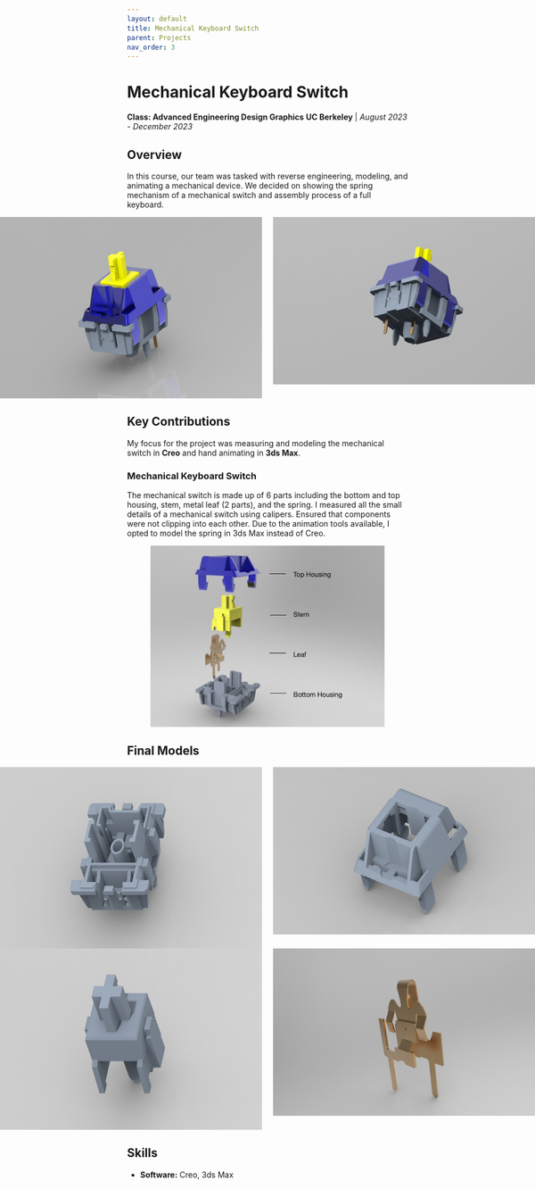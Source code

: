 ```yaml
---
layout: default
title: Mechanical Keyboard Switch
parent: Projects
nav_order: 3
---
```


# Mechanical Keyboard Switch
**Class: Advanced Engineering Design Graphics**
**UC Berkeley** | *August 2023 - December 2023*

## Overview
In this course, our team was tasked with reverse engineering, modeling, and animating a mechanical device. We decided on showing the spring mechanism of a mechanical switch and assembly process of a full keyboard.

<div style="display: flex; justify-content: center; gap: 20px;">
    <img src="assets/switchClosed.jpg" alt="Switch Components" style="height: 325px; width: auto;">
    <img src="assets/switchClosed2.jpg" style="height: 300px; width: auto;">
</div>

## Key Contributions
My focus for the project was measuring and modeling the mechanical switch in **Creo** and hand animating in **3ds Max**.

### Mechanical Keyboard Switch
The mechanical switch is made up of 6 parts including the bottom and top housing, stem, metal leaf (2 parts), and the spring. I measured all the small details of a mechanical switch using calipers. Ensured that components were not clipping into each other. Due to the animation tools available, I opted to model the spring in 3ds Max instead of Creo.

<div style="display: flex; justify-content: center; gap: 20px;">
    <img src="assets/switchDisplay.jpg" alt="Switch Components" style="height: 325px; width: auto;">
</div>

## Final Models
<div style="display: flex; justify-content: center; gap: 20px;">
    <img src="assets/bottomHousing.jpg" alt="Switch Components" style="height: 325px; width: auto;">
    <img src="assets/topHousing.jpg" style="height: 300px; width: auto;">
</div>

<div style="display: flex; justify-content: center; gap: 20px;">
    <img src="assets/stem.jpg" alt="Switch Components" style="height: 325px; width: auto;">
    <img src="assets/leaf.jpg" style="height: 300px; width: auto;">
</div>

## Skills
- **Software:** Creo, 3ds Max